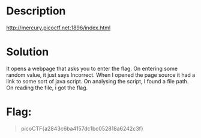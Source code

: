 # Description

http://mercury.picoctf.net:1896/index.html

# Solution 

It opens a webpage that asks you to enter the flag. On entering some random value, it just says Incorrect. When I opened the page source it had a link to some sort of java script. On analysing the script, I found a file path. On reading the file, i got the flag. 

# Flag:
> picoCTF{a2843c6ba4157dc1bc052818a6242c3f}
